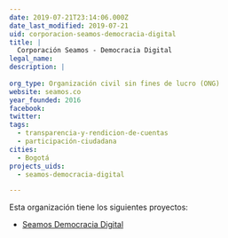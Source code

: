 ```yaml
---
date: 2019-07-21T23:14:06.000Z
date_last_modified: 2019-07-21
uid: corporacion-seamos-democracia-digital
title: |
  Corporación Seamos - Democracia Digital
legal_name: 
description: |
  
org_type: Organización civil sin fines de lucro (ONG)
website: seamos.co
year_founded: 2016
facebook: 
twitter: 
tags:
  - transparencia-y-rendicion-de-cuentas
  - participación-ciudadana
cities: 
  - Bogotá
projects_uids:
  - seamos-democracia-digital

---
```


Esta organización tiene los siguientes proyectos:

- [Seamos Democracia Digital](/proyectos/seamos-democracia-digital)
